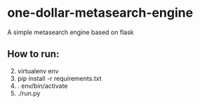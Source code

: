 one-dollar-metasearch-engine
=====================

A simple metasearch engine based on flask

## How to run:
2. virtualenv env
3. pip install -r requirements.txt
4. . env/bin/activate
5. ./run.py
